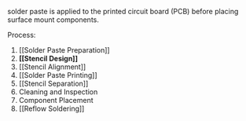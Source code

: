 solder paste is applied to the printed circuit board (PCB) before placing surface mount components. 

Process:

1. [[Solder Paste Preparation]]
2. **[[Stencil Design]]**
3. [[Stencil Alignment]] 
4. [[Solder Paste Printing]] 
5. [[Stencil Separation]]
7. Cleaning and Inspection
8. Component Placement
9. [[Reflow Soldering]]
